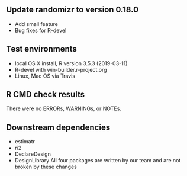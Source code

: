 ## Update randomizr to version 0.18.0
* Add small feature
* Bug fixes for R-devel

## Test environments
* local OS X install, R version 3.5.3 (2019-03-11)
* R-devel with win-builder.r-project.org
* Linux, Mac OS via Travis

## R CMD check results
There were no ERRORs, WARNINGs, or NOTEs.

## Downstream dependencies
* estimatr
* ri2
* DeclareDesign
* DesignLibrary
All four packages are written by our team and are not broken by these changes


